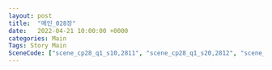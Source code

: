 ```yaml
---
layout: post
title:  "메인_028장"
date:   2022-04-21 10:00:00 +0000
categories: Main
Tags: Story Main
SceneCode: ["scene_cp28_q1_s10,2811", "scene_cp28_q1_s20,2812", "scene_cp28_q2_s10,2821", "scene_cp28_q2_s20,2822", "scene_cp28_q3_s10,2831", "scene_cp28_q3_s20,2832", "scene_cp28_q4_s10,2841", "scene_cp28_q4_s20,2842", "scene_cp28_q4_s30,2843"]
---
```

